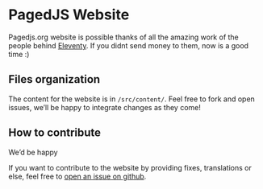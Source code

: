 # PagedJS Website

<!-- TODO: 
- new design with colors, we’re now paged.js with colors
- CSS for languages menu 
-->




Pagedjs.org website is possible thanks of all the amazing work of the people behind [Eleventy](https://11ty.dev). If you didnt send money to them, now is a good time :)

## Files organization

The content for the website is in `/src/content/`. 
Feel free to fork and open issues, we’ll be happy to integrate changes as they come!




## How to contribute 

We’d be happy 

If you want to contribute to the website by providing fixes, translations or else, feel free to [open an issue on github](https://github.com/pagedjs/pagedjs-website/issues/new).

